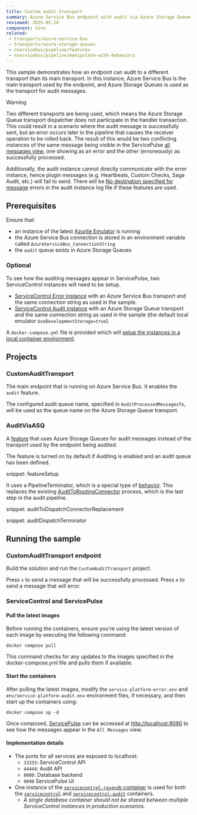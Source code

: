 ```yaml
---
title: Custom audit transport
summary: Azure Service Bus endpoint with audit via Azure Storage Queue
reviewed: 2025-05-28
component: Core
related:
 - transports/azure-service-bus
 - transports/azure-storage-queues
 - nservicebus/pipeline/features
 - nservicebus/pipeline/manipulate-with-behaviors
---
```


This sample demonstrates how an endpoint can audit to a different transport than its main transport.
In this instance, Azure Service Bus is the main transport used by the endpoint, and Azure Storage Queues is used as the transport for audit messages.

> [!WARNING]
> Two different transports are being used, which means the Azure Storage Queue transport dispatcher does not participate in the handler transaction. This could result in a scenario where the audit message is successfully sent, but an error occurs later in the pipeline that causes the receiver operation to be rolled back. The result of this would be two conflicting instances of the same message being visible in the ServicePulse [all messages view](/servicepulse/all-messages.md), one showing as an error and the other (erroneously) as successfully processed.
>
> Additionally, the audit instance cannot directly communicate with the error instance, hence plugin messages (e.g. Heartbeats, Custom Checks, Saga Audit, etc.) will fail to send. There will be [No destination specified for message](/servicecontrol/troubleshooting.md#no-destination-specified-for-message) errors in the audit instance log file if these features are used.

## Prerequisites

Ensure that:

- an instance of the latest [Azurite Emulator](https://learn.microsoft.com/en-us/azure/storage/common/storage-use-azurite?tabs=visual-studio%2Cblob-storage) is running
- the Azure Service Bus connection is stored in an environment variable called `AzureServiceBus_ConnectionString`
- the `audit` queue exists in Azure Storage Queues

### Optional

To see how the auditing messages appear in ServicePulse, two ServiceControl instances will need to be setup.

- [ServiceControl Error instance](/servicecontrol/servicecontrol-instances/) with an Azure Service Bus transport and the same connection string as used in the sample.
- [ServiceControl Audit instance](/servicecontrol/audit-instances/) with an Azure Storage Queue transport and the same connection string as used in the sample (the default local emulator `UseDevelopmentStorage=true`).

A `docker-compose.yml` file is provided which will [setup the instances in a local container environment](#running-the-sample-servicecontrol-and-servicepulse).

## Projects

### CustomAuditTransport

The main endpoint that is running on Azure Service Bus. It enables the `audit` feature.

The configured audit queue name, specified in `AuditProcessedMessagesTo`, will be used as the queue name on the Azure Storage Queue transport.

### AuditViaASQ

A [feature](/nservicebus/pipeline/features.md) that uses Azure Storage Queues for audit messages instead of the transport used by the endpoint being audited.

The feature is turned on by default if Auditing is enabled and an audit queue has been defined.

snippet: featureSetup

It uses a PipelineTerminator, which is a special type of [behavior](/nservicebus/pipeline/manipulate-with-behaviors.md). This replaces the existing [AuditToRoutingConnector](https://github.com/Particular/NServiceBus/blob/master/src/NServiceBus.Core/Audit/AuditToRoutingConnector.cs) process, which is the last step in the audit pipeline.

snippet: auditToDispatchConnectorReplacement

snippet: auditDispatchTerminator

## Running the sample

### CustomAuditTransport endpoint

Build the solution and run the `CustomAuditTransport` project.

Press `s` to send a message that will be successfully processed.
Press `e` to send a message that will error.

### ServiceControl and ServicePulse

#### Pull the latest images

Before running the containers, ensure you're using the latest version of each image by executing the following command:

 ```shell
 docker compose pull
 ```

This command checks for any updates to the images specified in the docker-compose.yml file and pulls them if available.

#### Start the containers

After pulling the latest images, modify the `service-platform-error.env` and `env/service-platform-audit.env` environment files, if necessary, and then start up the containers using:

```shell
docker compose up -d
```

Once composed, [ServicePulse](/servicepulse/) can be accessed at [http://localhost:9090](http://localhost:9090) to see how the messages appear in the `All Messages` view.

#### Implementation details

- The ports for all services are exposed to localhost:
  - `33333`: ServiceControl API
  - `44444`: Audit API
  - `8080`: Database backend
  - `9090` ServicePulse UI
- One instance of the [`servicecontrol-ravendb` container](/servicecontrol/ravendb/containers.md) is used for both the [`servicecontrol`](/servicecontrol/servicecontrol-instances/deployment/containers.md) and [`servicecontrol-audit`](/servicecontrol/audit-instances/deployment/containers.md) containers.
  - _A single database container should not be shared between multiple ServiceControl instances in production scenarios._
